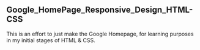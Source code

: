 ## Google_HomePage_Responsive_Design_HTML-CSS
This is an effort to just make the Google Homepage, for learning purposes in my initial stages of HTML & CSS.
